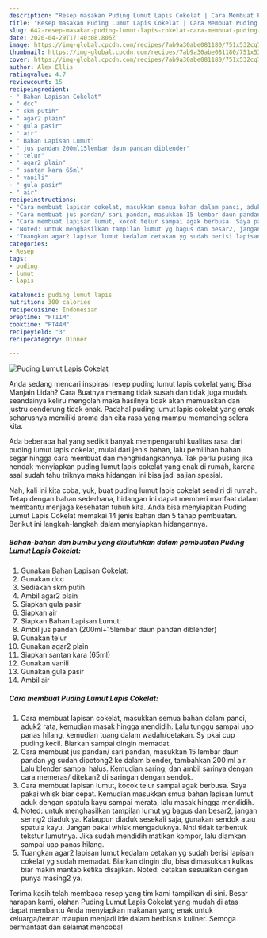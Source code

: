 ```yaml
---
description: "Resep masakan Puding Lumut Lapis Cokelat | Cara Membuat Puding Lumut Lapis Cokelat Yang Enak Banget"
title: "Resep masakan Puding Lumut Lapis Cokelat | Cara Membuat Puding Lumut Lapis Cokelat Yang Enak Banget"
slug: 642-resep-masakan-puding-lumut-lapis-cokelat-cara-membuat-puding-lumut-lapis-cokelat-yang-enak-banget
date: 2020-04-29T17:40:08.806Z
image: https://img-global.cpcdn.com/recipes/7ab9a30abe081180/751x532cq70/puding-lumut-lapis-cokelat-foto-resep-utama.jpg
thumbnail: https://img-global.cpcdn.com/recipes/7ab9a30abe081180/751x532cq70/puding-lumut-lapis-cokelat-foto-resep-utama.jpg
cover: https://img-global.cpcdn.com/recipes/7ab9a30abe081180/751x532cq70/puding-lumut-lapis-cokelat-foto-resep-utama.jpg
author: Alex Ellis
ratingvalue: 4.7
reviewcount: 15
recipeingredient:
- " Bahan Lapisan Cokelat"
- " dcc"
- " skm putih"
- " agar2 plain"
- " gula pasir"
- " air"
- " Bahan Lapisan Lumut"
- " jus pandan 200ml15lembar daun pandan diblender"
- " telur"
- " agar2 plain"
- " santan kara 65ml"
- " vanili"
- " gula pasir"
- " air"
recipeinstructions:
- "Cara membuat lapisan cokelat, masukkan semua bahan dalam panci, aduk2 rata, kemudian masak hingga mendidih. Lalu tunggu sampai uap panas hilang, kemudian tuang dalam wadah/cetakan. Sy pkai cup puding kecil. Biarkan sampai dingin memadat."
- "Cara membuat jus pandan/ sari pandan, masukkan 15 lembar daun pandan yg sudah dipotong2 ke dalam blender, tambahkan 200 ml air. Lalu blender sampai halus. Kemudian saring, dan ambil sarinya dengan cara memeras/ ditekan2 di saringan dengan sendok."
- "Cara membuat lapisan lumut, kocok telur sampai agak berbusa. Saya pakai whisk biar cepat. Kemudian masukkan smua bahan lapisan lumut aduk dengan spatula kayu sampai merata, lalu masak hingga mendidih."
- "Noted: untuk menghasilkan tampilan lumut yg bagus dan besar2, jangan sering2 diaduk ya. Kalaupun diaduk sesekali saja, gunakan sendok atau spatula kayu. Jangan pakai whisk mengaduknya. Nnti tidak terbentuk tekstur lumutnya. Jika sudah mendidih matikan kompor, lalu diamkan sampai uap panas hilang."
- "Tuangkan agar2 lapisan lumut kedalam cetakan yg sudah berisi lapisan cokelat yg sudah memadat. Biarkan dingin dlu, bisa dimasukkan kulkas biar makin mantab ketika disajikan. Noted: cetakan sesuaikan dengan punya masing2 ya."
categories:
- Resep
tags:
- puding
- lumut
- lapis

katakunci: puding lumut lapis 
nutrition: 300 calories
recipecuisine: Indonesian
preptime: "PT11M"
cooktime: "PT44M"
recipeyield: "3"
recipecategory: Dinner

---
```



![Puding Lumut Lapis Cokelat](https://img-global.cpcdn.com/recipes/7ab9a30abe081180/751x532cq70/puding-lumut-lapis-cokelat-foto-resep-utama.jpg)

Anda sedang mencari inspirasi resep puding lumut lapis cokelat yang Bisa Manjain Lidah? Cara Buatnya memang tidak susah dan tidak juga mudah. seandainya keliru mengolah maka hasilnya tidak akan memuaskan dan justru cenderung tidak enak. Padahal puding lumut lapis cokelat yang enak seharusnya memiliki aroma dan cita rasa yang mampu memancing selera kita.



Ada beberapa hal yang sedikit banyak mempengaruhi kualitas rasa dari puding lumut lapis cokelat, mulai dari jenis bahan, lalu pemilihan bahan segar hingga cara membuat dan menghidangkannya. Tak perlu pusing jika hendak menyiapkan puding lumut lapis cokelat yang enak di rumah, karena asal sudah tahu triknya maka hidangan ini bisa jadi sajian spesial.


Nah, kali ini kita coba, yuk, buat puding lumut lapis cokelat sendiri di rumah. Tetap dengan bahan sederhana, hidangan ini dapat memberi manfaat dalam membantu menjaga kesehatan tubuh kita. Anda bisa menyiapkan Puding Lumut Lapis Cokelat memakai 14 jenis bahan dan 5 tahap pembuatan. Berikut ini langkah-langkah dalam menyiapkan hidangannya.

<!--inarticleads1-->

##### Bahan-bahan dan bumbu yang dibutuhkan dalam pembuatan Puding Lumut Lapis Cokelat:

1. Gunakan  Bahan Lapisan Cokelat:
1. Gunakan  dcc
1. Sediakan  skm putih
1. Ambil  agar2 plain
1. Siapkan  gula pasir
1. Siapkan  air
1. Siapkan  Bahan Lapisan Lumut:
1. Ambil  jus pandan (200ml+15lembar daun pandan diblender)
1. Gunakan  telur
1. Gunakan  agar2 plain
1. Siapkan  santan kara (65ml)
1. Gunakan  vanili
1. Gunakan  gula pasir
1. Ambil  air




<!--inarticleads2-->

##### Cara membuat Puding Lumut Lapis Cokelat:

1. Cara membuat lapisan cokelat, masukkan semua bahan dalam panci, aduk2 rata, kemudian masak hingga mendidih. Lalu tunggu sampai uap panas hilang, kemudian tuang dalam wadah/cetakan. Sy pkai cup puding kecil. Biarkan sampai dingin memadat.
1. Cara membuat jus pandan/ sari pandan, masukkan 15 lembar daun pandan yg sudah dipotong2 ke dalam blender, tambahkan 200 ml air. Lalu blender sampai halus. Kemudian saring, dan ambil sarinya dengan cara memeras/ ditekan2 di saringan dengan sendok.
1. Cara membuat lapisan lumut, kocok telur sampai agak berbusa. Saya pakai whisk biar cepat. Kemudian masukkan smua bahan lapisan lumut aduk dengan spatula kayu sampai merata, lalu masak hingga mendidih.
1. Noted: untuk menghasilkan tampilan lumut yg bagus dan besar2, jangan sering2 diaduk ya. Kalaupun diaduk sesekali saja, gunakan sendok atau spatula kayu. Jangan pakai whisk mengaduknya. Nnti tidak terbentuk tekstur lumutnya. Jika sudah mendidih matikan kompor, lalu diamkan sampai uap panas hilang.
1. Tuangkan agar2 lapisan lumut kedalam cetakan yg sudah berisi lapisan cokelat yg sudah memadat. Biarkan dingin dlu, bisa dimasukkan kulkas biar makin mantab ketika disajikan. Noted: cetakan sesuaikan dengan punya masing2 ya.




Terima kasih telah membaca resep yang tim kami tampilkan di sini. Besar harapan kami, olahan Puding Lumut Lapis Cokelat yang mudah di atas dapat membantu Anda menyiapkan makanan yang enak untuk keluarga/teman maupun menjadi ide dalam berbisnis kuliner. Semoga bermanfaat dan selamat mencoba!
